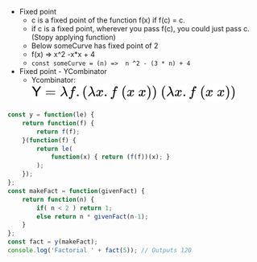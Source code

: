 * Fixed point
  * c is a fixed point of the function f(x) if f(c) = c.
  * if c is a fixed point, wherever you pass f(c), you could just pass c. (Stopy applying function)
  * Below someCurve has fixed point of 2
  * f(x) => x^2 -x*x + 4
  * ```const someCurve = (n) =>  n ^2 - (3 * n) + 4```
* Fixed point - YCombinator
  * Ycombinator: ![alt text][ycombinator]


```js
const y = function(le) {
    return function(f) {
        return f(f);
    }(function(f) {
        return le(
            function(x) { return (f(f))(x); }
        );
    });
};
const makeFact = function(givenFact) {
    return function(n) {
        if( n < 2 ) return 1;
        else return n * givenFact(n-1);
    }
};
const fact = y(makeFact);
console.log('Factorial ' + fact(5)); // Outputs 120
```
[ycombinator]: ../img/ycombinator.svg "Ycombinator"  